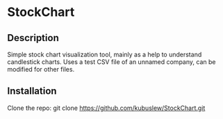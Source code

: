 # StockChart

## Description
Simple stock chart visualization tool, mainly as a help to understand candlestick charts. Uses a test CSV file of an unnamed company, can be modified for other files.

## Installation
Clone the repo:
git clone https://github.com/kubuslew/StockChart.git
